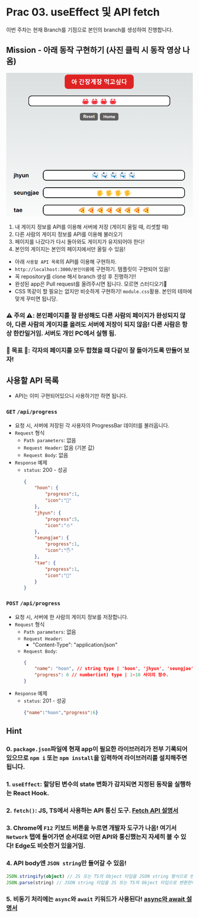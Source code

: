 # Prac 03. useEffect 및 API fetch

이번 주차는 현재 Branch를 기점으로 본인의 branch를 생성하여 진행합니다.

## Mission - 아래 동작 구현하기 (사진 클릭 시 동작 영상 나옴)
[![예시 사진](/images/image.png)](/images/Study-02.mp4)
1. 내 게이지 정보를 API를 이용해 서버에 저장 (게이지 올릴 때, 리셋할 때)
2. 다른 사람의 게이지 정보를 API를 이용해 불러오기
3. 페이지를 나갔다가 다시 돌아와도 게이지가 유지되어야 한다!
4. 본인의 게이지는 본인의 페이지에서만 올릴 수 있음!
- 아래 `사용할 API 목록`의 API를 이용해 구현하자.
- `http://localhost:3000/본인이름`에 구현하기. 템플릿이 구현되어 있음!
- 꼭 repository를 clone 해서 branch 생성 후 진행하기!!
- 완성된 app은 Pull request를 올려주시면 됩니다. 모르면 스터디오기🥳
- CSS 똑같이 할 필요는 없지만 비슷하게 구현하기! `module.css`활용. 본인의 테마에 맞게 꾸미면 됩니당.
### ⚠️ 주의 ⚠️: 본인페이지를 잘 완성해도 다른 사람의 페이지가 완성되지 않아, 다른 사람의 게이지를 올려도 서버에 저장이 되지 않음! 다른 사람은 항상 한칸일거임. 서버도 개인 PC에서 실행 됨.

### 🥇 목표 🥇: 각자의 페이지를 모두 합쳤을 때 다같이 잘 돌아가도록 만들어 보자!

## 사용할 API 목록
- API는 이미 구현되어있으니 사용하기만 하면 됩니다.
### `GET` `/api/progress`
- 요청 시, 서버에 저장된 각 사용자의 ProgressBar 데이터를 불러옵니다.
- `Request` 형식
    - `Path parameters`: 없음
    - `Request Header`: 없음 (기본 값)
    - `Request Body`: 없음
- `Response` 예제
    - `status`: 200 - 성공
        ```JSON
        {
            "hoon": {
                "progress":1,
                "icon":"🦀"
            },
            "jhyun": {
                "progress":5,
                "icon":"⛄"
            },
            "seungjae": {
                "progress":1,
                "icon":"🖐️"
            },
            "tae": {
                "progress":1,
                "icon":"🍕"
            }
        }
        ```
### `POST` `/api/progress`
- 요청 시, 서버에 한 사람의 게이지 정보를 저장합니다.
- `Request` 형식
    - `Path parameters`: 없음
    - `Request Header`:
        - "Content-Type": "application/json"
    - `Request Body`:
        ```JSON
        {
            "name": "hoon", // string type | 'hoon', 'jhyun', 'seungjae', 'tae' 중 하나여야 함!!
            "progress": 6 // number(int) type | 1~10 사이의 정수.
        }
        ```
- `Response` 예제
    - `status`: 201 - 성공
        ```JSON
        {"name":"hoon","progress":6}
        ```

## Hint
### 0. `package.json`파일에 현재 app이 필요한 라이브러리가 전부 기록되어있으므로 `npm i` 또는 `npm install`을 입력하여 라이브러리를 설치해주면 됩니다.
### 1. `useEffect`: 할당된 변수의 state 변화가 감지되면 지정된 동작을 실행하는 React Hook.
### 2. `fetch()`: JS, TS에서 사용하는 API 통신 도구. [Fetch API 설명서](https://developer.mozilla.org/ko/docs/Web/API/Fetch_API/Using_Fetch)
### 3. Chrome에 `F12` 키보드 버튼을 누르면 개발자 도구가 나옴! 여기서 `Network` 탭에 들어가면 순서대로 어떤 API와 통신했는지 자세히 볼 수 있다! Edge도 비슷한거 있을거임.
### 4. API body엔 `JSON string`만 들어갈 수 있음!
```ts
JSON.stringify(object) // JS 또는 TS의 Object 타입을 JSON string 형식으로 변환한다.
JSON.parse(string) // JSON string 타입을 JS 또는 TS의 Object 타입으로 변환한다.
```
### 5. 비동기 처리에는 `async`와 `await` 키워드가 사용된다! [async와 await 설명서](https://ko.javascript.info/async-await)
